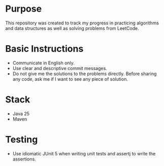 # Purpose

This repository was created to track my progress in practicing algorithms and data structures as well as solving problems from LeetCode.

# Basic Instructions

- Communicate in English only.
- Use clear and descriptive commit messages.
- Do not give me the solutions to the problems directly. Before sharing any code, ask me if I want to see any piece of solution.

# Stack
- Java 25
- Maven

# Testing

- Use idiomatic JUnit 5 when writing unit tests and assertj to write the assertions.